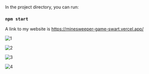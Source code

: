 
In the project directory, you can run:

### `npm start`

 A link to my website is https://minesweeper-game-swart.vercel.app/

![1](https://user-images.githubusercontent.com/49879416/202821477-d323f129-100f-4d0e-8f21-81b6a38156fb.PNG)

![2](https://user-images.githubusercontent.com/49879416/202821482-c6c8de53-2fd6-48a7-8ccb-0ba27f27eb6b.PNG)

![3](https://user-images.githubusercontent.com/49879416/202821494-be595942-62d6-4f38-908f-e8be52405a6a.PNG)

![4](https://user-images.githubusercontent.com/49879416/202821505-adc05a05-1367-461b-b100-99b94b0fb28c.PNG)
